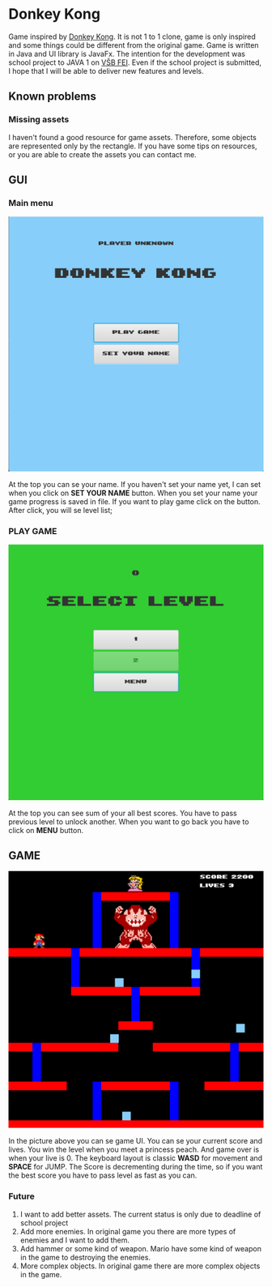 # Donkey Kong

Game inspired by [Donkey Kong](https://en.wikipedia.org/wiki/Donkey_Kong_(arcade_game)).
It is not 1 to 1 clone, game is only inspired and some things could be different from the original game.
Game is written in Java and UI library is JavaFx. The intention for the development was school project to JAVA 1 on [VŠB FEI](https://fei.vsb.cz).
Even if the school project is submitted, I hope that I will be able to deliver new features and levels.

## Known problems

### Missing assets
I haven't found a good resource for game assets. Therefore, some objects are represented only by the rectangle. 
If you have some tips on resources, or you are able to create the assets you can contact me.

## GUI

### Main menu

![img.png](resources/main_menu.png)

At the top you can se your name. If you haven't set your name yet, I can set when you click on **SET YOUR NAME** button.
When you set your name your game progress is saved in file. 
If you want to play game click on the button. After click, you will se level list;

### PLAY GAME

![img.png](resources/select_level_menu.png)

At the top you can see sum of your all best scores. You have to pass previous level to unlock another.
When you want to go back you have to click on **MENU** button.

## GAME

![img.png](resources/game_gui.png)

In the picture above you can se game UI. You can se your current score and lives. 
You win the level when you meet a princess peach. And game over is when your live is 0.
The keyboard layout is classic **WASD** for movement and **SPACE** for JUMP.
The Score is decrementing during the time, so if you want the best score you have to pass level as fast as you can.

### Future

1. I want to add better assets. The current status is only due to deadline of school project
2. Add more enemies. In original game you there are more types of enemies and I want to add them.
3. Add hammer or some kind of weapon. Mario have some kind of weapon in the game to destroying the enemies.
4. More complex objects. In original game there are more complex objects in the game.
